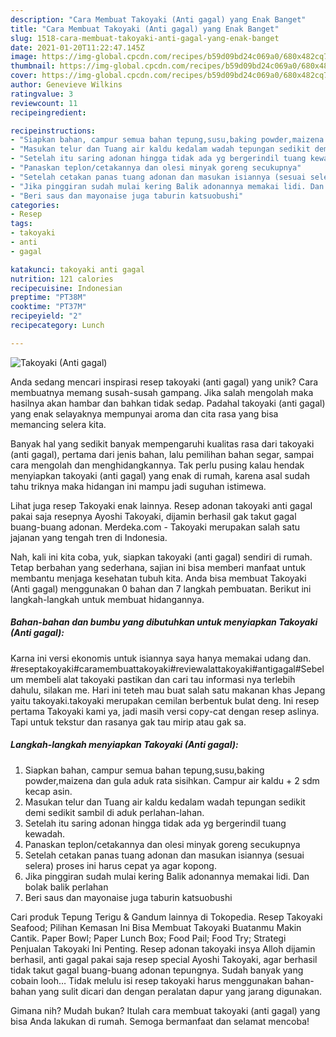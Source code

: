```yaml
---
description: "Cara Membuat Takoyaki (Anti gagal) yang Enak Banget"
title: "Cara Membuat Takoyaki (Anti gagal) yang Enak Banget"
slug: 1518-cara-membuat-takoyaki-anti-gagal-yang-enak-banget
date: 2021-01-20T11:22:47.145Z
image: https://img-global.cpcdn.com/recipes/b59d09bd24c069a0/680x482cq70/takoyaki-anti-gagal-foto-resep-utama.jpg
thumbnail: https://img-global.cpcdn.com/recipes/b59d09bd24c069a0/680x482cq70/takoyaki-anti-gagal-foto-resep-utama.jpg
cover: https://img-global.cpcdn.com/recipes/b59d09bd24c069a0/680x482cq70/takoyaki-anti-gagal-foto-resep-utama.jpg
author: Genevieve Wilkins
ratingvalue: 3
reviewcount: 11
recipeingredient:

recipeinstructions:
- "Siapkan bahan, campur semua bahan tepung,susu,baking powder,maizena dan gula aduk rata sisihkan. Campur air kaldu + 2 sdm kecap asin."
- "Masukan telur dan Tuang air kaldu kedalam wadah tepungan sedikit demi sedikit sambil di aduk perlahan-lahan."
- "Setelah itu saring adonan hingga tidak ada yg bergerindil tuang kewadah."
- "Panaskan teplon/cetakannya dan olesi minyak goreng secukupnya"
- "Setelah cetakan panas tuang adonan dan masukan isiannya (sesuai selera) proses ini harus cepat ya agar kopong."
- "Jika pinggiran sudah mulai kering Balik adonannya memakai lidi. Dan bolak balik perlahan"
- "Beri saus dan mayonaise juga taburin katsuobushi"
categories:
- Resep
tags:
- takoyaki
- anti
- gagal

katakunci: takoyaki anti gagal 
nutrition: 121 calories
recipecuisine: Indonesian
preptime: "PT38M"
cooktime: "PT37M"
recipeyield: "2"
recipecategory: Lunch

---
```



![Takoyaki (Anti gagal)](https://img-global.cpcdn.com/recipes/b59d09bd24c069a0/680x482cq70/takoyaki-anti-gagal-foto-resep-utama.jpg)

Anda sedang mencari inspirasi resep takoyaki (anti gagal) yang unik? Cara membuatnya memang susah-susah gampang. Jika salah mengolah maka hasilnya akan hambar dan bahkan tidak sedap. Padahal takoyaki (anti gagal) yang enak selayaknya mempunyai aroma dan cita rasa yang bisa memancing selera kita.

Banyak hal yang sedikit banyak mempengaruhi kualitas rasa dari takoyaki (anti gagal), pertama dari jenis bahan, lalu pemilihan bahan segar, sampai cara mengolah dan menghidangkannya. Tak perlu pusing kalau hendak menyiapkan takoyaki (anti gagal) yang enak di rumah, karena asal sudah tahu triknya maka hidangan ini mampu jadi suguhan istimewa.

Lihat juga resep Takoyaki enak lainnya. Resep adonan takoyaki anti gagal pakai saja resepnya Ayoshi Takoyaki, dijamin berhasil gak takut gagal buang-buang adonan. Merdeka.com - Takoyaki merupakan salah satu jajanan yang tengah tren di Indonesia.


Nah, kali ini kita coba, yuk, siapkan takoyaki (anti gagal) sendiri di rumah. Tetap berbahan yang sederhana, sajian ini bisa memberi manfaat untuk membantu menjaga kesehatan tubuh kita. Anda bisa membuat Takoyaki (Anti gagal) menggunakan 0 bahan dan 7 langkah pembuatan. Berikut ini langkah-langkah untuk membuat hidangannya.

<!--inarticleads1-->

##### Bahan-bahan dan bumbu yang dibutuhkan untuk menyiapkan Takoyaki (Anti gagal):



Karna ini versi ekonomis untuk isiannya saya hanya memakai udang dan. #reseptakoyaki#caramembuattakoyaki#reviewalattakoyaki#antigagal#Sebelum membeli alat takoyaki pastikan dan cari tau informasi nya terlebih dahulu, silakan me. Hari ini teteh mau buat salah satu makanan khas Jepang yaitu takoyaki.takoyaki merupakan cemilan berbentuk bulat deng. Ini resep pertama Takoyaki kami ya, jadi masih versi copy-cat dengan resep aslinya. Tapi untuk tekstur dan rasanya gak tau mirip atau gak sa. 

<!--inarticleads2-->

##### Langkah-langkah menyiapkan Takoyaki (Anti gagal):

1. Siapkan bahan, campur semua bahan tepung,susu,baking powder,maizena dan gula aduk rata sisihkan. Campur air kaldu + 2 sdm kecap asin.
1. Masukan telur dan Tuang air kaldu kedalam wadah tepungan sedikit demi sedikit sambil di aduk perlahan-lahan.
1. Setelah itu saring adonan hingga tidak ada yg bergerindil tuang kewadah.
1. Panaskan teplon/cetakannya dan olesi minyak goreng secukupnya
1. Setelah cetakan panas tuang adonan dan masukan isiannya (sesuai selera) proses ini harus cepat ya agar kopong.
1. Jika pinggiran sudah mulai kering Balik adonannya memakai lidi. Dan bolak balik perlahan
1. Beri saus dan mayonaise juga taburin katsuobushi


Cari produk Tepung Terigu &amp; Gandum lainnya di Tokopedia. Resep Takoyaki Seafood; Pilihan Kemasan Ini Bisa Membuat Takoyaki Buatanmu Makin Cantik. Paper Bowl; Paper Lunch Box; Food Pail; Food Try; Strategi Penjualan Takoyaki Ini Penting. Resep adonan takoyaki insya Alloh dijamin berhasil, anti gagal pakai saja resep special Ayoshi Takoyaki, agar berhasil tidak takut gagal buang-buang adonan tepungnya. Sudah banyak yang cobain looh… Tidak melulu isi resep takoyaki harus menggunakan bahan-bahan yang sulit dicari dan dengan peralatan dapur yang jarang digunakan. 

Gimana nih? Mudah bukan? Itulah cara membuat takoyaki (anti gagal) yang bisa Anda lakukan di rumah. Semoga bermanfaat dan selamat mencoba!
